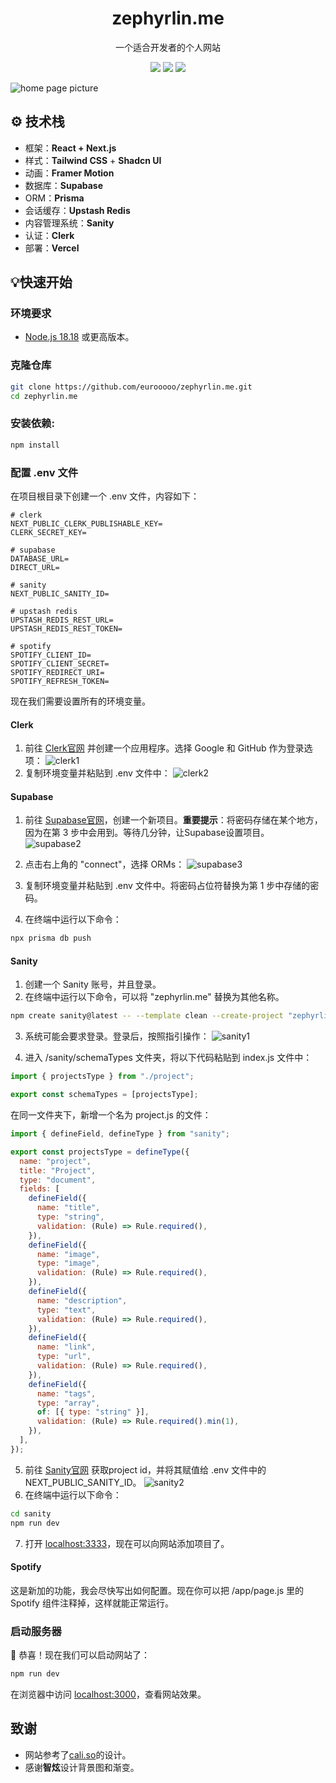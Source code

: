 <h1 align="center">zephyrlin.me</h1>

<p align="center">一个适合开发者的个人网站</p>

<p align="center">
  <img src="https://img.shields.io/badge/License-MIT-orange"/>
  <img src="https://img.shields.io/badge/PRs-Welcome-brightgreen"/>
  <img src="https://img.shields.io/badge/Powered%20by-React-blue"/>
</p>

![home page picture](../images/home.png)

## ⚙️ 技术栈

- 框架：**React + Next.js**
- 样式：**Tailwind CSS** + **Shadcn UI**
- 动画：**Framer Motion**
- 数据库：**Supabase**
- ORM：**Prisma**
- 会话缓存：**Upstash Redis**
- 内容管理系统：**Sanity**
- 认证：**Clerk**
- 部署：**Vercel**

## 💡快速开始

### 环境要求

- [Node.js 18.18](https://nodejs.org/) 或更高版本。

### 克隆仓库

```bash
git clone https://github.com/eurooooo/zephyrlin.me.git
cd zephyrlin.me
```

### 安装依赖:

```bash
npm install
```

### 配置 .env 文件

在项目根目录下创建一个 .env 文件，内容如下：

```
# clerk
NEXT_PUBLIC_CLERK_PUBLISHABLE_KEY=
CLERK_SECRET_KEY=

# supabase
DATABASE_URL=
DIRECT_URL=

# sanity
NEXT_PUBLIC_SANITY_ID=

# upstash redis
UPSTASH_REDIS_REST_URL=
UPSTASH_REDIS_REST_TOKEN=

# spotify
SPOTIFY_CLIENT_ID=
SPOTIFY_CLIENT_SECRET=
SPOTIFY_REDIRECT_URI=
SPOTIFY_REFRESH_TOKEN=
```

现在我们需要设置所有的环境变量。

#### Clerk

1. 前往 [Clerk官网](https://clerk.com/) 并创建一个应用程序。选择 Google 和 GitHub 作为登录选项：
   ![clerk1](../images/clerk1.png)
2. 复制环境变量并粘贴到 .env 文件中：
   ![clerk2](../images/clerk2.png)

#### Supabase

1. 前往 [Supabase官网](https://supabase.com/)，创建一个新项目。**重要提示**：将密码存储在某个地方，因为在第 3 步中会用到。等待几分钟，让Supabase设置项目。
   ![supabase2](../images/supabase1.png)
2. 点击右上角的 "connect"，选择 ORMs：
   ![supabase3](../images/supabase2.png)
3. 复制环境变量并粘贴到 .env 文件中。将密码占位符替换为第 1 步中存储的密码。

4. 在终端中运行以下命令：

```bash
npx prisma db push
```

#### Sanity

1. 创建一个 Sanity 账号，并且登录。
2. 在终端中运行以下命令，可以将 "zephyrlin.me" 替换为其他名称。

```bash
npm create sanity@latest -- --template clean --create-project "zephyrlin.me" --dataset production  --output-path sanity
```

3. 系统可能会要求登录。登录后，按照指引操作：
   ![sanity1](../images/sanity1.png)

4. 进入 /sanity/schemaTypes 文件夹，将以下代码粘贴到 index.js 文件中：

```javascript
import { projectsType } from "./project";

export const schemaTypes = [projectsType];
```

在同一文件夹下，新增一个名为 project.js 的文件：

```javascript
import { defineField, defineType } from "sanity";

export const projectsType = defineType({
  name: "project",
  title: "Project",
  type: "document",
  fields: [
    defineField({
      name: "title",
      type: "string",
      validation: (Rule) => Rule.required(),
    }),
    defineField({
      name: "image",
      type: "image",
      validation: (Rule) => Rule.required(),
    }),
    defineField({
      name: "description",
      type: "text",
      validation: (Rule) => Rule.required(),
    }),
    defineField({
      name: "link",
      type: "url",
      validation: (Rule) => Rule.required(),
    }),
    defineField({
      name: "tags",
      type: "array",
      of: [{ type: "string" }],
      validation: (Rule) => Rule.required().min(1),
    }),
  ],
});
```

5. 前往 [Sanity官网](https://www.sanity.io/manage) 获取project id，并将其赋值给 .env 文件中的 NEXT_PUBLIC_SANITY_ID。
   ![sanity2](../images/sanity2.png)
6. 在终端中运行以下命令：

```bash
cd sanity
npm run dev
```

7. 打开 [localhost:3333](http://localhost:3333)，现在可以向网站添加项目了。

#### Spotify

这是新加的功能，我会尽快写出如何配置。现在你可以把 /app/page.js 里的 Spotify 组件注释掉，这样就能正常运行。

### 启动服务器

🎉 恭喜！现在我们可以启动网站了：

```bash
npm run dev
```

在浏览器中访问 [localhost:3000](http://localhost:3000)，查看网站效果。

## 致谢

- 网站参考了[cali.so](https://cali.so/)的设计。
- 感谢**智炫**设计背景图和渐变。
